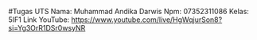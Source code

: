 #Tugas UTS
Nama: Muhammad Andika Darwis
Npm: 07352311086
Kelas: 5IF1
Link YouTube: https://www.youtube.com/live/HgWqjurSon8?si=Yg3OrR1DSr0wsyNR
